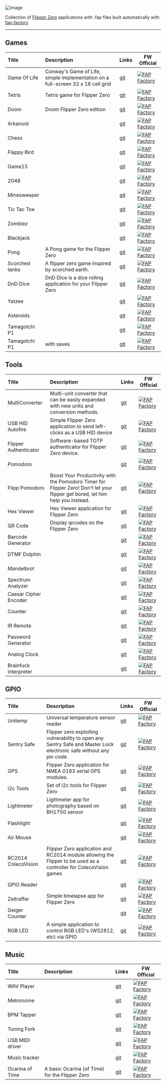 ![image](https://user-images.githubusercontent.com/29231088/213442343-c64a28d1-1058-4b11-9b11-28856bcc7a5a.png)

Collection of [Flipper Zero](https://github.com/flipperdevices/flipperzero-firmware) applications with .fap files built automatically with [fap-factory](https://fap.playmean.xyz)

---

## Games

| **Title** | **Description** | **Links** | **FW Official** |
| :- | :- | :- | - |
| Game Of Life | Conway's Game of Life, simple implementation on a full-screen 32 x 16 cell grid | [git](https://github.com/theisolinearchip/flipperzero_stuff/tree/main/applications/game_of_life) | [![FAP Factory](https://fap.playmean.xyz/api/v1/theisolinearchip/flipperzero_stuff/badge?root=applications%2Fgame_of_life)](https://fap.playmean.xyz/theisolinearchip/flipperzero_stuff?root=applications/game_of_life) |
| Tetris | Tetris game for Flipper Zero | [git](https://github.com/ahumeniy/flipperzero_tetris_game) | [![FAP Factory](https://fap.playmean.xyz/api/v1/ahumeniy/flipperzero_tetris_game/badge)](https://fap.playmean.xyz/ahumeniy/flipperzero_tetris_game) |
| Doom | Doom Flipper Zero edition | [git](https://github.com/ahumeniy/doom-flipper-zero) | [![FAP Factory](https://fap.playmean.xyz/api/v1/ahumeniy/doom-flipper-zero/badge)](https://fap.playmean.xyz/ahumeniy/doom-flipper-zero) |
| Arkanoid |  | [git](https://github.com/kyhwana/latest_flipper_zero_apps/tree/main/source/arkanoid) | [![FAP Factory](https://fap.playmean.xyz/api/v1/kyhwana/latest_flipper_zero_apps/badge?root=source%2Farkanoid)](https://fap.playmean.xyz/kyhwana/latest_flipper_zero_apps?root=source/arkanoid) |
| Chess |  | [git](https://github.com/kyhwana/latest_flipper_zero_apps/tree/main/source/chess) | [![FAP Factory](https://fap.playmean.xyz/api/v1/kyhwana/latest_flipper_zero_apps/badge?root=source%2Fchess)](https://fap.playmean.xyz/kyhwana/latest_flipper_zero_apps?root=source/chess) |
| Flappy Bird |  | [git](https://github.com/kyhwana/latest_flipper_zero_apps/tree/main/source/flappy_bird) | [![FAP Factory](https://fap.playmean.xyz/api/v1/kyhwana/latest_flipper_zero_apps/badge?root=source%2Fflappy_bird)](https://fap.playmean.xyz/kyhwana/latest_flipper_zero_apps?root=source/flappy_bird) |
| Game15 |  | [git](https://github.com/x27/flipperzero-game15) | [![FAP Factory](https://fap.playmean.xyz/api/v1/x27/flipperzero-game15/badge?nowerr=1)](https://fap.playmean.xyz/x27/flipperzero-game15?nowerr=1) |
| 2048 |  | [git](https://github.com/eugene-kirzhanov/flipper-zero-2048-game) | [![FAP Factory](https://fap.playmean.xyz/api/v1/eugene-kirzhanov/flipper-zero-2048-game/badge)](https://fap.playmean.xyz/eugene-kirzhanov/flipper-zero-2048-game) |
| Minesweeper |  | [git](https://github.com/panki27/minesweeper) | [![FAP Factory](https://fap.playmean.xyz/api/v1/panki27/minesweeper/badge)](https://fap.playmean.xyz/panki27/minesweeper) |
| Tic Tac Toe |  | [git](https://github.com/kyhwana/latest_flipper_zero_apps/tree/main/source/tictactoe_game) | [![FAP Factory](https://fap.playmean.xyz/api/v1/kyhwana/latest_flipper_zero_apps/badge?root=source%2Ftictactoe_game)](https://fap.playmean.xyz/kyhwana/latest_flipper_zero_apps?root=source/tictactoe_game) |
| Zombiez |  | [git](https://github.com/RogueMaster/flipperzero-firmware-wPlugins/tree/420/applications/plugins/zombiez) | [![FAP Factory](https://fap.playmean.xyz/api/v1/RogueMaster/flipperzero-firmware-wPlugins/badge?branch=420&root=applications%2Fplugins%2Fzombiez)](https://fap.playmean.xyz/RogueMaster/flipperzero-firmware-wPlugins?branch=420&root=applications/plugins/zombiez) |
| Blackjack |  | [git](https://github.com/kyhwana/latest_flipper_zero_apps/tree/main/source/blackjack) | [![FAP Factory](https://fap.playmean.xyz/api/v1/kyhwana/latest_flipper_zero_apps/badge?root=source%2Fblackjack)](https://fap.playmean.xyz/kyhwana/latest_flipper_zero_apps?root=source/blackjack) |
| Pong | A Pong game for the Flipper Zero | [git](https://github.com/nmrr/flipperzero-pong/tree/main/flipper_pong) | [![FAP Factory](https://fap.playmean.xyz/api/v1/nmrr/flipperzero-pong/badge?root=flipper_pong)](https://fap.playmean.xyz/nmrr/flipperzero-pong?root=flipper_pong) |
| Scorched tanks | A flipper zero game inspired by scorched earth. | [git](https://github.com/jasniec/flipper-scorched-tanks-game) | [![FAP Factory](https://fap.playmean.xyz/api/v1/jasniec/flipper-scorched-tanks-game/badge?nowerr=1)](https://fap.playmean.xyz/jasniec/flipper-scorched-tanks-game?nowerr=1) |
| DnD Dice | DnD Dice is a dice rolling application for your Flipper Zero | [git](https://github.com/Ka3u6y6a/flipper-zero-dice) | [![FAP Factory](https://fap.playmean.xyz/api/v1/Ka3u6y6a/flipper-zero-dice/badge)](https://fap.playmean.xyz/Ka3u6y6a/flipper-zero-dice) |
| Yatzee |  | [git](https://github.com/emfleak/flipperzero-yatzee) | [![FAP Factory](https://fap.playmean.xyz/api/v1/emfleak/flipperzero-yatzee/badge)](https://fap.playmean.xyz/emfleak/flipperzero-yatzee) |
| Asteroids |  | [git](https://github.com/antirez/flipper-asteroids) | [![FAP Factory](https://fap.playmean.xyz/api/v1/antirez/flipper-asteroids/badge)](https://fap.playmean.xyz/antirez/flipper-asteroids) |
| Tamagotchi P1 |  | [git](https://github.com/GMMan/flipperzero-tamagotch-p1) | [![FAP Factory](https://fap.playmean.xyz/api/v1/GMMan/flipperzero-tamagotch-p1/badge)](https://fap.playmean.xyz/GMMan/flipperzero-tamagotch-p1) |
| Tamagotchi P1 | with saves | [git](https://github.com/DroomOne/flipperzero-tamagotch-p1) | [![FAP Factory](https://fap.playmean.xyz/api/v1/DroomOne/flipperzero-tamagotch-p1/badge?nowerr=1)](https://fap.playmean.xyz/DroomOne/flipperzero-tamagotch-p1?nowerr=1) |

## Tools

| **Title** | **Description** | **Links** | **FW Official** |
| :- | :- | :- | - |
| MultiConverter | Multi-unit converter that can be easily expanded with new units and conversion methods. | [git](https://github.com/theisolinearchip/flipperzero_stuff/tree/main/applications/multi_converter) | [![FAP Factory](https://fap.playmean.xyz/api/v1/theisolinearchip/flipperzero_stuff/badge?root=applications%2Fmulti_converter)](https://fap.playmean.xyz/theisolinearchip/flipperzero_stuff?root=applications/multi_converter) |
| USB HID Autofire | Simple Flipper Zero application to send left-clicks as a USB HID device | [git](https://github.com/pbek/usb_hid_autofire) | [![FAP Factory](https://fap.playmean.xyz/api/v1/pbek/usb_hid_autofire/badge)](https://fap.playmean.xyz/pbek/usb_hid_autofire) |
| Flipper Authenticator | Software-based TOTP authenticator for Flipper Zero device. | [git](https://github.com/akopachov/flipper-zero_authenticator/) |[![FAP Factory](https://fap.playmean.xyz/api/v1/akopachov/flipper-zero_authenticator/badge?root=totp)](https://fap.playmean.xyz/akopachov/flipper-zero_authenticator/?root=totp)  |
| Pomodoro |  | [git](https://github.com/sbrin/flipperzero_pomodoro) | [![FAP Factory](https://fap.playmean.xyz/api/v1/sbrin/flipperzero_pomodoro/badge)](https://fap.playmean.xyz/sbrin/flipperzero_pomodoro) |
| Flipp Pomodoro | Boost Your Productivity with the Pomodoro Timer for Flipper Zero! Don't let your flipper get bored, let him help you instead. | [git](https://github.com/Th3Un1q3/flipp_pomodoro) | [![FAP Factory](https://fap.playmean.xyz/api/v1/Th3Un1q3/flipp_pomodoro/badge?root=flipp_pomodoro)](https://fap.playmean.xyz/Th3Un1q3/flipp_pomodoro?root=flipp_pomodoro) |
| Hex Viewer | Hex Viewer application for Flipper Zero | [git](https://github.com/QtRoS/flipper-zero-hex-viewer) | [![FAP Factory](https://fap.playmean.xyz/api/v1/QtRoS/flipper-zero-hex-viewer/badge)](https://fap.playmean.xyz/QtRoS/flipper-zero-hex-viewer) |
| QR Code | Display qrcodes on the Flipper Zero | [git](https://github.com/bmatcuk/flipperzero-qrcode) | [![FAP Factory](https://fap.playmean.xyz/api/v1/bmatcuk/flipperzero-qrcode/badge)](https://fap.playmean.xyz/bmatcuk/flipperzero-qrcode) |
| Barcode Generator |  | [git](https://github.com/kyhwana/latest_flipper_zero_apps/tree/main/source/barcode_generator) | [![FAP Factory](https://fap.playmean.xyz/api/v1/kyhwana/latest_flipper_zero_apps/badge?root=source%2Fbarcode_generator)](https://fap.playmean.xyz/kyhwana/latest_flipper_zero_apps?root=source/barcode_generator) || Calculator |  | [git](https://github.com/kyhwana/latest_flipper_zero_apps/tree/main/source/calculator) | [![FAP Factory](https://fap.playmean.xyz/api/v1/kyhwana/latest_flipper_zero_apps/badge?root=source%2Fcalculator)](https://fap.playmean.xyz/kyhwana/latest_flipper_zero_apps?root=source/calculator) |
| DTMF Dolphin |  | [git](https://github.com/litui/dtmf_dolphin) | [![FAP Factory](https://fap.playmean.xyz/api/v1/litui/dtmf_dolphin/badge)](https://fap.playmean.xyz/litui/dtmf_dolphin) |
| Mandelbrot |  | [git](https://github.com/kyhwana/latest_flipper_zero_apps/tree/main/source/mandelbrot) | [![FAP Factory](https://fap.playmean.xyz/api/v1/kyhwana/latest_flipper_zero_apps/badge?root=source%2Fmandelbrot)](https://fap.playmean.xyz/kyhwana/latest_flipper_zero_apps?root=source/mandelbrot) |
| Spectrum Analyzer |  | [git](https://github.com/kyhwana/latest_flipper_zero_apps/tree/main/source/spectrum_analyzer) | [![FAP Factory](https://fap.playmean.xyz/api/v1/kyhwana/latest_flipper_zero_apps/badge?root=source%2Fspectrum_analyzer)](https://fap.playmean.xyz/kyhwana/latest_flipper_zero_apps?root=source/spectrum_analyzer) |
| Caesar Cipher Encoder |  | [git](https://github.com/panki27/caesar-cipher) | [![FAP Factory](https://fap.playmean.xyz/api/v1/panki27/caesar-cipher/badge)](https://fap.playmean.xyz/panki27/caesar-cipher) |
| Counter |  | [git](https://github.com/Krulknul/dolphin-counter) | [![FAP Factory](https://fap.playmean.xyz/api/v1/Krulknul/dolphin-counter/badge)](https://fap.playmean.xyz/Krulknul/dolphin-counter) |
| IR Remote |  | [git](https://github.com/Hong5489/ir_remote) | [![FAP Factory](https://fap.playmean.xyz/api/v1/Hong5489/ir_remote/badge)](https://fap.playmean.xyz/Hong5489/ir_remote) |
| Password Generator |  | [git](https://github.com/anakod/flipper_passgen) | [![FAP Factory](https://fap.playmean.xyz/api/v1/anakod/flipper_passgen/badge)](https://fap.playmean.xyz/anakod/flipper_passgen) |
| Analog Clock |  | [git](https://github.com/scrolltex/flipper_analog_clock) | [![FAP Factory](https://fap.playmean.xyz/api/v1/scrolltex/flipper_analog_clock/badge)](https://fap.playmean.xyz/scrolltex/flipper_analog_clock) |
| Brainfuck interpreter |  | [git](https://github.com/nymda/FlipperZeroBrainfuck) | [![FAP Factory](https://fap.playmean.xyz/api/v1/nymda/FlipperZeroBrainfuck/badge)](https://fap.playmean.xyz/nymda/FlipperZeroBrainfuck) |

## GPIO

| **Title** | **Description** | **Links** | **FW Official** |
| :- | :- | :- | - |
| Unitemp | Universal temperature sensor reader | [git](https://github.com/quen0n/unitemp-flipperzero) | [![FAP Factory](https://fap.playmean.xyz/api/v1/quen0n/unitemp-flipperzero/badge)](https://fap.playmean.xyz/quen0n/unitemp-flipperzero/) |
| Sentry Safe | Flipper zero exploiting vulnerability to open any Sentry Safe and Master Lock electronic safe without any pin code. | [git](https://github.com/H4ckd4ddy/flipperzero-sentry-safe-plugin) | [![FAP Factory](https://fap.playmean.xyz/api/v1/H4ckd4ddy/flipperzero-sentry-safe-plugin/badge)](https://fap.playmean.xyz/H4ckd4ddy/flipperzero-sentry-safe-plugin) |
| GPS | Flipper Zero application for NMEA 0183 serial GPS modules. | [git](https://github.com/ezod/flipperzero-gps) | [![FAP Factory](https://fap.playmean.xyz/api/v1/ezod/flipperzero-gps/badge)](https://fap.playmean.xyz/ezod/flipperzero-gps) |
| i2c Tools | Set of i2c tools for Flipper Zero | [git](https://github.com/NaejEL/flipperzero-i2ctools) | [![FAP Factory](https://fap.playmean.xyz/api/v1/NaejEL/flipperzero-i2ctools/badge)](https://fap.playmean.xyz/NaejEL/flipperzero-i2ctools) |
| Lightmeter | Lightmeter app for photography based on BH1750 sensor | [git](https://github.com/oleksiikutuzov/flipperzero-lightmeter) | [![FAP Factory](https://fap.playmean.xyz/api/v1/oleksiikutuzov/flipperzero-lightmeter/badge?root=application)](https://fap.playmean.xyz/oleksiikutuzov/flipperzero-lightmeter?root=application)|
| Flashlight |  | [git](https://github.com/xMasterX/flipper-flashlight) | [![FAP Factory](https://fap.playmean.xyz/api/v1/xMasterX/flipper-flashlight/badge)](https://fap.playmean.xyz/xMasterX/flipper-flashlight) |
| Air Mouse |  | [git](https://github.com/ginkage/FlippAirMouse) | [![FAP Factory](https://fap.playmean.xyz/api/v1/ginkage/FlippAirMouse/badge)](https://fap.playmean.xyz/ginkage/FlippAirMouse) |
| RC2014 ColecoVision | Flipper Zero application and RC2014 module allowing the Flipper to be used as a controller for ColecoVision games | [git](https://github.com/ezod/flipperzero-rc2014-coleco) | [![FAP Factory](https://fap.playmean.xyz/api/v1/ezod/flipperzero-rc2014-coleco/badge)](https://fap.playmean.xyz/ezod/flipperzero-rc2014-coleco) |
| GPIO Reader |  | [git](https://github.com/biotinker/flipperzero-gpioreader) | [![FAP Factory](https://fap.playmean.xyz/api/v1/biotinker/flipperzero-gpioreader/badge)](https://fap.playmean.xyz/biotinker/flipperzero-gpioreader) |
| Zeitraffer | Simple timelapse app for Flipper Zero | [git](https://github.com/theageoflove/flipperzero-zeitraffer) | [![FAP Factory](https://fap.playmean.xyz/api/v1/theageoflove/flipperzero-zeitraffer/badge)](https://fap.playmean.xyz/theageoflove/flipperzero-zeitraffer) |
| Geiger Counter |  | [git](https://github.com/nmrr/flipperzero-geigercounter) | [![FAP Factory](https://fap.playmean.xyz/api/v1/nmrr/flipperzero-geigercounter/badge?root=flipper_geiger)](https://fap.playmean.xyz/nmrr/flipperzero-geigercounter?root=flipper_geiger) |
| RGB LED | A simple application to control RGB LED's (WS2812, etc) via GPIO | [git](https://github.com/flyandi/flipper_zero_rgb_led) | [![FAP Factory](https://fap.playmean.xyz/api/v1/flyandi/flipper_zero_rgb_led/badge)](https://fap.playmean.xyz/flyandi/flipper_zero_rgb_led) |

## Music

| **Title** | **Description** | **Links** | **FW Official** |
| :- | :- | :- | - |
| WAV Player |  | [git](https://github.com/ltva1/wav_player) | [![FAP Factory](https://fap.playmean.xyz/api/v1/LTVA1/wav_player/badge)](https://fap.playmean.xyz/LTVA1/wav_player) |
| Metronome |  | [git](https://github.com/panki27/Metronome) | [![FAP Factory](https://fap.playmean.xyz/api/v1/panki27/Metronome/badge)](https://fap.playmean.xyz/panki27/Metronome) |
| BPM Tapper |  | [git](https://github.com/panki27/bpm-tapper) | [![FAP Factory](https://fap.playmean.xyz/api/v1/panki27/bpm-tapper/badge)](https://fap.playmean.xyz/panki27/bpm-tapper) |
| Tuning Fork |  | [git](https://github.com/besya/flipperzero-tuning-fork) | [![FAP Factory](https://fap.playmean.xyz/api/v1/besya/flipperzero-tuning-fork/badge?nowerr=1)](https://fap.playmean.xyz/besya/flipperzero-tuning-fork?nowerr=1) |
| USB MIDI driver |  | [git](https://github.com/DrZlo13/flipper-zero-usb-midi) | [![FAP Factory](https://fap.playmean.xyz/api/v1/DrZlo13/flipper-zero-usb-midi/badge)](https://fap.playmean.xyz/DrZlo13/flipper-zero-usb-midi) |
| Music tracker |  | [git](https://github.com/DrZlo13/flipper-zero-music-tracker) | [![FAP Factory](https://fap.playmean.xyz/api/v1/DrZlo13/flipper-zero-music-tracker/badge)](https://fap.playmean.xyz/DrZlo13/flipper-zero-music-tracker) |
| Ocarina of Time | A basic Ocarina (of Time) for the Flipper Zero | [git](https://github.com/invalidna-me/flipperzero-ocarina) | [![FAP Factory](https://fap.playmean.xyz/api/v1/invalidna-me/flipperzero-ocarina/badge?nowerr=1)](https://fap.playmean.xyz/invalidna-me/flipperzero-ocarina?nowerr=1) |
